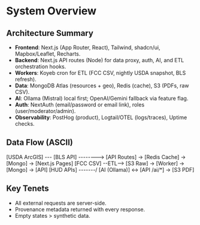 # System Overview

## Architecture Summary
- **Frontend**: Next.js (App Router, React), Tailwind, shadcn/ui, Mapbox/Leaflet, Recharts.
- **Backend**: Next.js API routes (Node) for data proxy, auth, AI, and ETL orchestration hooks.
- **Workers**: Koyeb cron for ETL (FCC CSV, nightly USDA snapshot, BLS refresh).
- **Data**: MongoDB Atlas (resources + geo), Redis (cache), S3 (PDFs, raw CSV).
- **AI**: Ollama (Mistral) local first; OpenAI/Gemini fallback via feature flag.
- **Auth**: NextAuth (email/password or email link), roles (user/moderator/admin).
- **Observability**: PostHog (product), Logtail/OTEL (logs/traces), Uptime checks.

## Data Flow (ASCII)
[USDA ArcGIS] ---
[BLS API] --------> [API Routes] -> [Redis Cache] -> [Mongo] -> [Next.js Pages]
[FCC CSV] --ETL--> [S3 Raw] -> [Worker] -> [Mongo] -> [API]
[HUD APIs] -------/
[AI (Ollama)] <-> [API /ai/*] -> [S3 PDF]

## Key Tenets
- All external requests are server-side.
- Provenance metadata returned with every response.
- Empty states > synthetic data.
